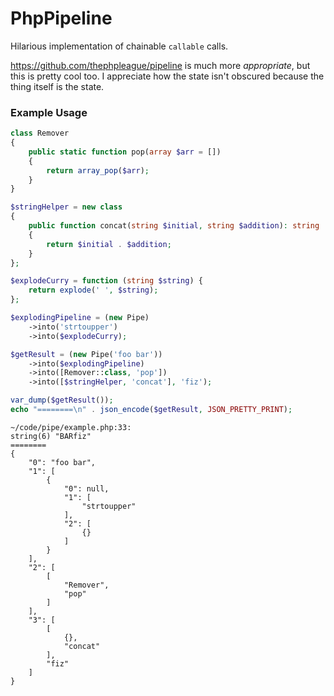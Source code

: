 # PhpPipeline
Hilarious implementation of chainable `callable` calls.

https://github.com/thephpleague/pipeline is much more _appropriate_, but this is pretty cool too. I appreciate how the state isn't obscured because the thing itself is the state.

### Example Usage
```php
class Remover
{
    public static function pop(array $arr = [])
    {
        return array_pop($arr);
    }
}

$stringHelper = new class
{
    public function concat(string $initial, string $addition): string
    {
        return $initial . $addition;
    }
};

$explodeCurry = function (string $string) {
    return explode(' ', $string);
};

$explodingPipeline = (new Pipe)
    ->into('strtoupper')
    ->into($explodeCurry);

$getResult = (new Pipe('foo bar'))
    ->into($explodingPipeline)
    ->into([Remover::class, 'pop'])
    ->into([$stringHelper, 'concat'], 'fiz');

var_dump($getResult());
echo "========\n" . json_encode($getResult, JSON_PRETTY_PRINT);
```
```
~/code/pipe/example.php:33:
string(6) "BARfiz"
========
{
    "0": "foo bar",
    "1": [
        {
            "0": null,
            "1": [
                "strtoupper"
            ],
            "2": [
                {}
            ]
        }
    ],
    "2": [
        [
            "Remover",
            "pop"
        ]
    ],
    "3": [
        [
            {},
            "concat"
        ],
        "fiz"
    ]
}
```
